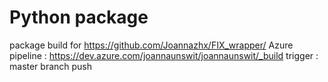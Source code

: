 # Python package
package build for <https://github.com/Joannazhx/FIX_wrapper/>
Azure pipeline : <https://dev.azure.com/joannaunswit/joannaunswit/_build>
trigger : master branch push